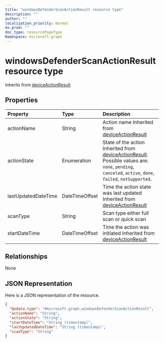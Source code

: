 ```yaml
---
title: "windowsDefenderScanActionResult resource type"
description: ""
author: ""
localization_priority: Normal
ms.prod: ""
doc_type: resourcePageType
Namespace: microsoft.graph
---
```



# windowsDefenderScanActionResult resource type




Inherits from [deviceActionResult](../resources/deviceActionResult.md)

## Properties
|Property|Type|Description|
|:---|:---|:---|
|actionName|String|Action name Inherited from [deviceActionResult](../resources/intune-devices-deviceActionResult.md)|
|actionState|Enumeration|State of the action Inherited from [deviceActionResult](../resources/intune-devices-deviceActionResult.md). Possible values are: `none`, `pending`, `canceled`, `active`, `done`, `failed`, `notSupported`.|
|lastUpdatedDateTime|DateTimeOffset|Time the action state was last updated Inherited from [deviceActionResult](../resources/intune-devices-deviceActionResult.md)|
|scanType|String|Scan type either full scan or quick scan|
|startDateTime|DateTimeOffset|Time the action was initiated Inherited from [deviceActionResult](../resources/intune-devices-deviceActionResult.md)|

## Relationships
None

## JSON Representation
Here is a JSON representation of the resource.
<!-- {
  "blockType": "resource",
  "@odata.type": "microsoft.graph.windowsDefenderScanActionResult"
}
-->
``` json
{
  "@odata.type": "#microsoft.graph.windowsDefenderScanActionResult",
  "actionName": "String",
  "actionState": "String",
  "startDateTime": "String (timestamp)",
  "lastUpdatedDateTime": "String (timestamp)",
  "scanType": "String"
}
```

